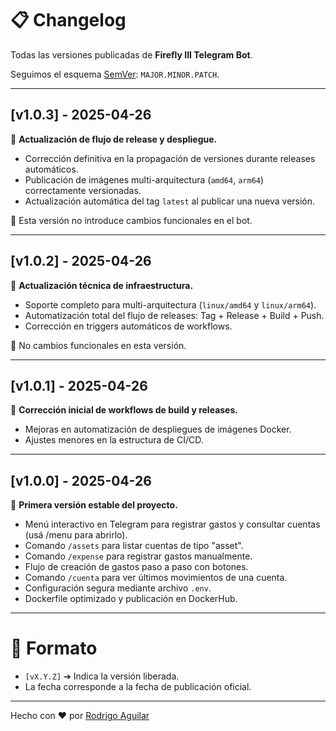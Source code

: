 # 📋 Changelog

Todas las versiones publicadas de **Firefly III Telegram Bot**.

Seguimos el esquema [SemVer](https://semver.org/): `MAJOR.MINOR.PATCH`.

---

## [v1.0.3] - 2025-04-26

🚀 **Actualización de flujo de release y despliegue.**

- Corrección definitiva en la propagación de versiones durante releases automáticos.
- Publicación de imágenes multi-arquitectura (`amd64`, `arm64`) correctamente versionadas.
- Actualización automática del tag `latest` al publicar una nueva versión.

🔔 Esta versión no introduce cambios funcionales en el bot.

---

## [v1.0.2] - 2025-04-26

🚀 **Actualización técnica de infraestructura.**

- Soporte completo para multi-arquitectura (`linux/amd64` y `linux/arm64`).
- Automatización total del flujo de releases: Tag + Release + Build + Push.
- Corrección en triggers automáticos de workflows.

🔔 No cambios funcionales en esta versión.

---

## [v1.0.1] - 2025-04-26

🔧 **Corrección inicial de workflows de build y releases.**

- Mejoras en automatización de despliegues de imágenes Docker.
- Ajustes menores en la estructura de CI/CD.

---

## [v1.0.0] - 2025-04-26

🎉 **Primera versión estable del proyecto.**

- Menú interactivo en Telegram para registrar gastos y consultar cuentas (usá /menu para abrirlo).
- Comando `/assets` para listar cuentas de tipo "asset".
- Comando `/expense` para registrar gastos manualmente.
- Flujo de creación de gastos paso a paso con botones.
- Comando `/cuenta` para ver últimos movimientos de una cuenta.
- Configuración segura mediante archivo `.env`.
- Dockerfile optimizado y publicación en DockerHub.

---

# 📅 Formato

- `[vX.Y.Z]` ➔ Indica la versión liberada.
- La fecha corresponde a la fecha de publicación oficial.

---

Hecho con ❤️ por [Rodrigo Aguilar](https://github.com/rodrigoaguilar96)